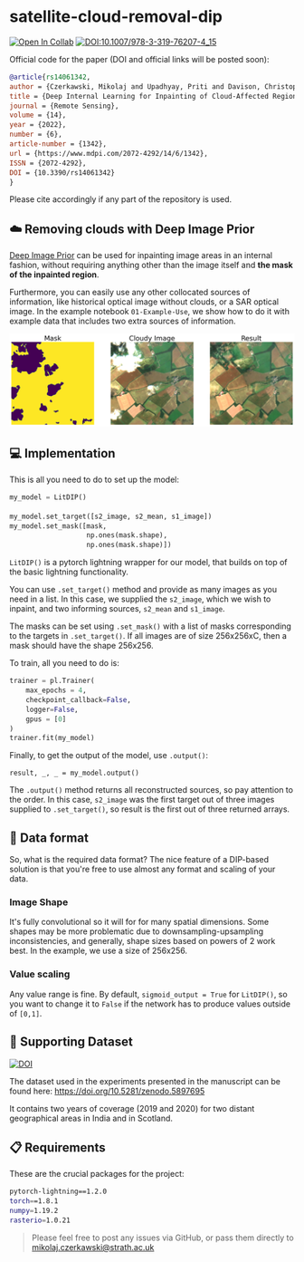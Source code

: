 # satellite-cloud-removal-dip
[![Open In Collab](https://colab.research.google.com/assets/colab-badge.svg)](https://colab.research.google.com/github/cidcom/satellite-cloud-removal-dip/blob/main/01-Example-Use-colab.ipynb) [![DOI:10.1007/978-3-319-76207-4_15](https://zenodo.org/badge/DOI/10.3390/rs14061342.svg)](https://doi.org/10.3390/rs14061342)

Official code for the paper (DOI and official links will be posted soon):
```bibtex
@article{rs14061342,
author = {Czerkawski, Mikolaj and Upadhyay, Priti and Davison, Christopher and Werkmeister, Astrid and Cardona, Javier and Atkinson, Robert and Michie, Craig and Andonovic, Ivan and Macdonald, Malcolm and Tachtatzis, Christos},
title = {Deep Internal Learning for Inpainting of Cloud-Affected Regions in Satellite Imagery},
journal = {Remote Sensing},
volume = {14},
year = {2022},
number = {6},
article-number = {1342},
url = {https://www.mdpi.com/2072-4292/14/6/1342},
ISSN = {2072-4292},
DOI = {10.3390/rs14061342}
}
```
Please cite accordingly if any part of the repository is used.

## :cloud: Removing clouds with Deep Image Prior
[Deep Image Prior](https://dmitryulyanov.github.io/deep_image_prior) can be used for inpainting image areas in an internal fashion, without requiring anything other than the image itself and **the mask of the inpainted region**.

Furthermore, you can easily use any other collocated sources of information, like historical optical image without clouds, or a SAR optical image. In the example notebook `01-Example-Use`, we show how to do it with example data that includes two extra sources of information.

![Example Result](example_result.png?raw=true "Title")

## :computer: Implementation
This is all you need to do to set up the model:
```python
my_model = LitDIP()

my_model.set_target([s2_image, s2_mean, s1_image])
my_model.set_mask([mask,
                   np.ones(mask.shape),
                   np.ones(mask.shape)])
```
`LitDIP()` is a pytorch lightning wrapper for our model, that builds on top of the basic lightning functionality.

You can use `.set_target()` method and provide as many images as you need in a list. In this case, we supplied the `s2_image`, which we wish to inpaint, and two informing sources, `s2_mean` and `s1_image`.

The masks can be set using `.set_mask()` with a list of masks corresponding to the targets in `.set_target()`. If all images are of size 256x256xC, then a mask should have the shape 256x256.

To train, all you need to do is:
```python
trainer = pl.Trainer(
    max_epochs = 4,            
    checkpoint_callback=False,
    logger=False,
    gpus = [0]
)
trainer.fit(my_model)
```

Finally, to get the output of the model, use `.output()`:
```
result, _, _ = my_model.output()
```
The `.output()` method returns all reconstructed sources, so pay attention to the order. In this case, `s2_image` was the first target out of three images supplied to `.set_target()`, so result is the first out of three returned arrays.

## :wrench: Data format
So, what is the required data format? The nice feature of a DIP-based solution is that you're free to use almost any format and scaling of your data.

### Image Shape
It's fully convolutional so it will for for many spatial dimensions. Some shapes may be more problematic due to downsampling-upsampling inconsistencies, and generally, shape sizes based on powers of 2 work best. In the example, we use a size of 256x256.

### Value scaling
Any value range is fine. By default, `sigmoid_output = True` for `LitDIP()`, so you want to change it to `False` if the network has to produce values outside of `[0,1]`.

## :open_file_folder: Supporting Dataset
[![DOI](https://zenodo.org/badge/DOI/10.5281/zenodo.5897695.svg)](https://doi.org/10.5281/zenodo.5897695)

The dataset used in the experiments presented in the manuscript can be found here:
https://doi.org/10.5281/zenodo.5897695

It contains two years of coverage (2019 and 2020) for two distant geographical areas in India and in Scotland.

## :clipboard: Requirements
These are the crucial packages for the project:
```bash
pytorch-lightning==1.2.0
torch==1.8.1
numpy=1.19.2
rasterio=1.0.21
```

> Please feel free to post any issues via GitHub, or pass them directly to mikolaj.czerkawski@strath.ac.uk
